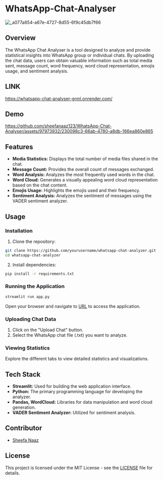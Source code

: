 # WhatsApp-Chat-Analyser

![_a077a654-a67e-4727-8d55-6f9c45db7f66](https://github.com/sheefanaaz123/WhatsApp-Chat-Analyser/assets/97973932/f218a139-8d75-4db4-b487-238c2bcf762f)


## Overview

The WhatsApp Chat Analyser is a tool designed to analyze and provide statistical insights into WhatsApp group or individual chats. By uploading the chat data, users can obtain valuable information such as total media sent, message count, word frequency, word cloud representation, emojis usage, and sentiment analysis.

## LINK

https://whatsapp-chat-analyser-grml.onrender.com/

## Demo


https://github.com/sheefanaaz123/WhatsApp-Chat-Analyser/assets/97973932/230098c3-66ab-4780-a8db-166ea860e865



## Features

- **Media Statistics:** Displays the total number of media files shared in the chat.
- **Message Count:** Provides the overall count of messages exchanged.
- **Word Analysis:** Analyzes the most frequently used words in the chat.
- **Word Cloud:** Generates a visually appealing word cloud representation based on the chat content.
- **Emojis Usage:** Highlights the emojis used and their frequency.
- **Sentiment Analysis:** Analyzes the sentiment of messages using the VADER sentiment analyzer.

## Usage

### Installation

1. Clone the repository:

```bash
git clone https://github.com/yourusername/whatsapp-chat-analyzer.git
cd whatsapp-chat-analyzer
```

2. Install dependencies:

```bash
pip install -r requirements.txt
```

### Running the Application

```bash
streamlit run app.py
```

Open your browser and navigate to [URL](https://whatsapp-chat-analyser-grml.onrender.com) to access the application.

### Uploading Chat Data

1. Click on the "Upload Chat" button.
2. Select the WhatsApp chat file (.txt) you want to analyze.

### Viewing Statistics

Explore the different tabs to view detailed statistics and visualizations.

## Tech Stack

- **Streamlit:** Used for building the web application interface.
- **Python:** The primary programming language for developing the analyzer.
- **Pandas, WordCloud:** Libraries for data manipulation and word cloud generation.
- **VADER Sentiment Analyzer:** Utilized for sentiment analysis.

## Contributor

- [Sheefa Naaz](https://github.com/sheefanaaz123)

## License

This project is licensed under the MIT License - see the [LICENSE](LICENSE) file for details.
